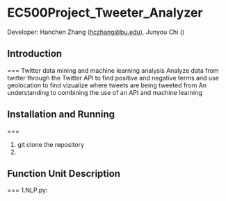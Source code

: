 # EC500Project_Tweeter_Analyzer

Developer: Hanchen Zhang (hczhang@bu.edu), Junyou Chi ()

## Introduction
===
Twitter data mining and machine learning analysis
Analyze data from twitter through the Twitter API to find positive and negative terms and use geolocation to find vizualize where tweets are being tweeted from
An understanding to combining the use of an API and machine learning

## Installation and Running
===
1. git clone the repository
2. 

## Function Unit Description
===
1.NLP.py:
